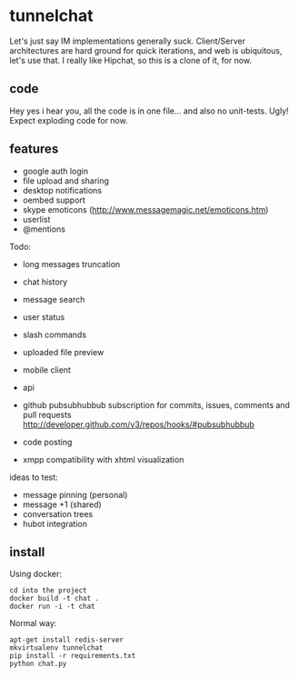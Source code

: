 tunnelchat
==========

Let's just say IM implementations generally suck. Client/Server architectures are hard ground for quick iterations, and web is ubiquitous, let's use that. I really like Hipchat, so this is a clone of it, for now.


code
----

Hey yes i hear you, all the code is in one file... and also no unit-tests. Ugly! Expect exploding code for now.


features
--------

* google auth login
* file upload and sharing
* desktop notifications
* oembed support
* skype emoticons (http://www.messagemagic.net/emoticons.htm)
* userlist
* @mentions

Todo:
* long messages truncation
* chat history
* message search
* user status
* slash commands
* uploaded file preview
* mobile client
* api
* github pubsubhubbub subscription for commits, issues, comments and pull requests
http://developer.github.com/v3/repos/hooks/#pubsubhubbub


* code posting
* xmpp compatibility with xhtml visualization

ideas to test:
* message pinning (personal)
* message +1 (shared)
* conversation trees
* hubot integration


install
-------

Using docker:

    cd into the project
    docker build -t chat .
    docker run -i -t chat 


Normal way:

    apt-get install redis-server
    mkvirtualenv tunnelchat
    pip install -r requirements.txt
    python chat.py

